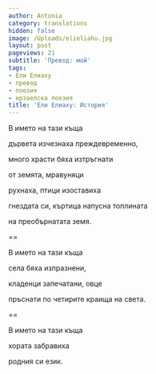 ```yaml
---
author: Antonia
category: translations
hidden: false
image: /Uploads/elieliahu.jpg
layout: post
pageviews: 21
subtitle: 'Превод: мой'
tags:
- Ели Елиаху
- превод
- поезия
- ирзаелска поезия
title: 'Ели Елиаху: История'
---
```


В името на тази къща

дървета изчезнаха преждевременно,

много храсти бяха изтръгнати

от земята, мравуняци

рухнаха, птици изоставиха

гнездата си, къртица напусна топлината

на преобърнатата земя.

\==

В името на тази къща

села бяха изпразнени,

кладенци запечатани, овце

пръснати по четирите краища на света.

\==

В името на тази къща

хората забравиха

родния си език.